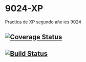 # 9024-XP
Practica de XP segundo año ies 9024
## [![Coverage Status](https://coveralls.io/repos/github/leonardxfce/9024-XP/badge.svg?branch=cv5)](https://coveralls.io/github/leonardxfce/9024-XP)
## [![Build Status](https://travis-ci.org/leonardxfce/9024-XP.svg?branch=master)](https://travis-ci.org/leonardxfce/9024-XP)
